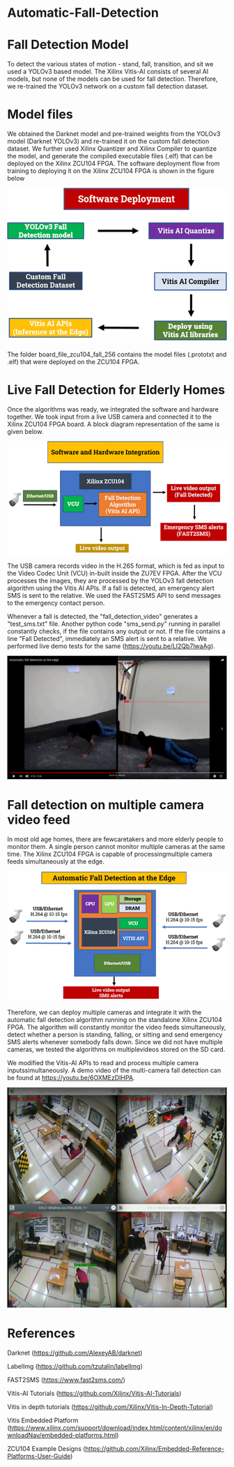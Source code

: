 # Automatic-Fall-Detection

# Fall Detection Model

To detect the various states of motion - stand, fall, transition, and sit we used a YOLOv3 based model. The Xilinx Vitis-AI consists of several AI models, but none of the models can be used for fall detection. Therefore, we re-trained the YOLOv3 network on a custom fall detection dataset.

# Model files
We obtained the Darknet model and pre-trained weights from the YOLOv3 model (Darknet YOLOv3) and re-trained it on the custom fall detection dataset. We further used Xilinx Quantizer and Xilinx Compiler to quantize the model, and generate the compiled executable files (.elf) that can be deployed on the Xilinx ZCU104 FPGA. 
The software deployment flow from training to deploying it on the Xilinx ZCU104 FPGA is shown in the figure below

![alt text](https://github.com/Jinin03/Automatic-Fall-Detection/blob/main/Images/software_flow_chain.webp)

The folder board_file_zcu104_fall_256 contains the model files (.prototxt and .elf) that were deployed on the ZCU104 FPGA. 


# Live Fall Detection for Elderly Homes

Once the algorithms was ready, we integrated the software and hardware together. We took input from a live USB camera and connected it to the Xilinx ZCU104 FPGA board. A block diagram representation of the same is given below. 

![alt text](https://github.com/Jinin03/Automatic-Fall-Detection/blob/main/Images/Hardware_software_integration.webp)

The USB camera records video in the H.265 format, which is fed as input to the Video Codec Unit (VCU) in-built inside the ZU7EV FPGA. After the VCU processes the images, they are processed by the YOLOv3 fall detection algorithm using the Vitis AI APIs. If a fall is detected, an emergency alert SMS is sent to the relative. We used the FAST2SMS API to send messages to the emergency contact person. 

Whenever a fall is detected, the "fall_detection_video" generates a "test_sms.txt" file. Another python code "sms_send.py" running in parallel constantly checks, if the file contains any output or not. If the file contains a line "Fall Detected", immediately an SMS alert is sent to a relative. We performed live demo tests for the same (https://youtu.be/Ll2Qb7lwaAg). 

![alt text](https://github.com/Jinin03/Automatic-Fall-Detection/blob/main/Images/Fall_detection_demo.png)


# Fall detection on multiple camera video feed

In most old age homes, there are fewcaretakers and more elderly people to monitor them. A single person cannot monitor multiple cameras at the same time. The Xilinx ZCU104 FPGA is capable of processingmultiple camera feeds simultaneously at the edge.

![alt test](https://github.com/Jinin03/Automatic-Fall-Detection/blob/main/Images/multi-camera-demo.webp)

Therefore, we can deploy multiple cameras and integrate it with the automatic fall detection algorithm running on the standalone Xilinx ZCU104 FPGA. The algorithm will constantly monitor the video feeds simultaneously, detect whether a person is standing, falling, or sitting and send emergency SMS alerts whenever somebody falls down. Since we did not have multiple cameras, we tested the algorithms on multiplevideos stored on the SD card. 

We modified the Vitis-AI APIs to read and process multiple camera inputssimultaneously. A demo video of the multi-camera fall detection can be found at https://youtu.be/6OXMEzDIHPA.

![alt text](https://github.com/Jinin03/Automatic-Fall-Detection/blob/main/Images/multi-camera.png)

# References

Darknet (https://github.com/AlexeyAB/darknet)

LabelImg (https://github.com/tzutalin/labelImg)

FAST2SMS (https://www.fast2sms.com/)

Vitis-AI Tutorials (https://github.com/Xilinx/Vitis-AI-Tutorials)

Vitis in depth tutorials (https://github.com/Xilinx/Vitis-In-Depth-Tutorial)

Vitis Embedded Platform (https://www.xilinx.com/support/download/index.html/content/xilinx/en/downloadNav/embedded-platforms.html)

ZCU104 Example Designs (https://github.com/Xilinx/Embedded-Reference-Platforms-User-Guide)
